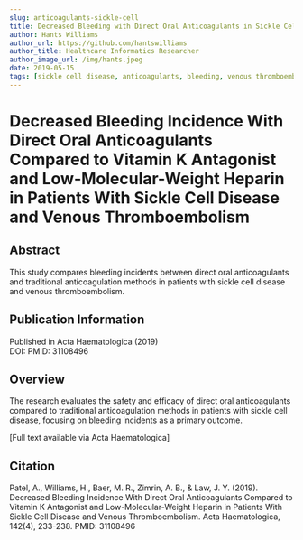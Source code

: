 ```yaml
---
slug: anticoagulants-sickle-cell
title: Decreased Bleeding with Direct Oral Anticoagulants in Sickle Cell Disease
author: Hants Williams
author_url: https://github.com/hantswilliams
author_title: Healthcare Informatics Researcher
author_image_url: /img/hants.jpeg
date: 2019-05-15
tags: [sickle cell disease, anticoagulants, bleeding, venous thromboembolism]
---
```


# Decreased Bleeding Incidence With Direct Oral Anticoagulants Compared to Vitamin K Antagonist and Low-Molecular-Weight Heparin in Patients With Sickle Cell Disease and Venous Thromboembolism

## Abstract

This study compares bleeding incidents between direct oral anticoagulants and traditional anticoagulation methods in patients with sickle cell disease and venous thromboembolism.

<!--truncate-->

## Publication Information

Published in Acta Haematologica (2019)  
DOI: PMID: 31108496

## Overview

The research evaluates the safety and efficacy of direct oral anticoagulants compared to traditional anticoagulation methods in patients with sickle cell disease, focusing on bleeding incidents as a primary outcome.

[Full text available via Acta Haematologica]

## Citation

Patel, A., Williams, H., Baer, M. R., Zimrin, A. B., & Law, J. Y. (2019). Decreased Bleeding Incidence With Direct Oral Anticoagulants Compared to Vitamin K Antagonist and Low-Molecular-Weight Heparin in Patients With Sickle Cell Disease and Venous Thromboembolism. Acta Haematologica, 142(4), 233-238. PMID: 31108496
